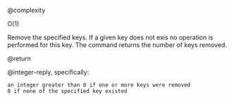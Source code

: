 @complexity

O(1)


Remove the specified keys. If a given key does not exis
no operation is performed for this key. The command returns the number of
keys removed.

@return

@integer-reply, specifically:

    an integer greater than 0 if one or more keys were removed
    0 if none of the specified key existed



[1]: /p/redis/wiki/ReplyTypes